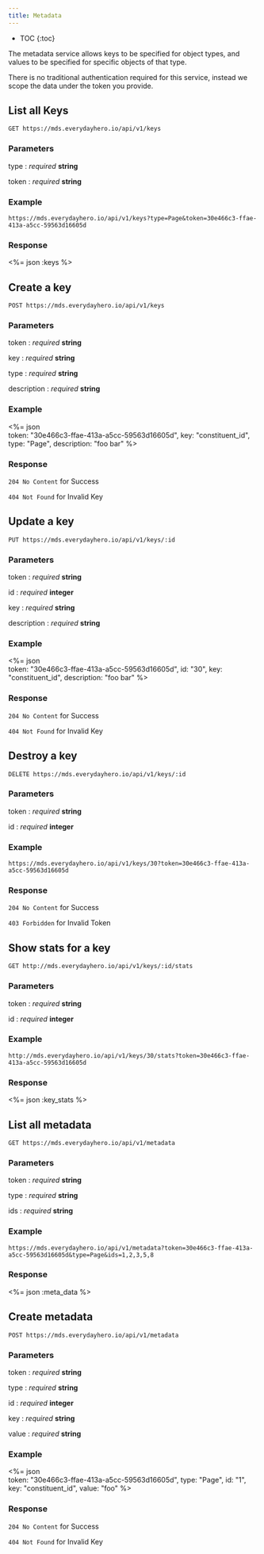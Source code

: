 ```yaml
---
title: Metadata
---
```


* TOC
{:toc}

The metadata service allows keys to be specified for object types, and values to
be specified for specific objects of that type.

There is no traditional authentication required for this service, instead we
scope the data under the token you provide.

## List all Keys

    GET https://mds.everydayhero.io/api/v1/keys

### Parameters

type : _required_ **string**<br />

token : _required_ **string**<br />

### Example

    https://mds.everydayhero.io/api/v1/keys?type=Page&token=30e466c3-ffae-413a-a5cc-59563d16605d

### Response

<%= json :keys %>

## Create a key

    POST https://mds.everydayhero.io/api/v1/keys

### Parameters

token : _required_ **string**<br/>

key : _required_ **string**<br/>

type : _required_ **string**<br/>

description : _required_ **string**<br/>

### Example

<%= json \
  token: "30e466c3-ffae-413a-a5cc-59563d16605d",
  key: "constituent_id",
  type: "Page",
  description: "foo bar"
%>

### Response

`204 No Content` for Success

`404 Not Found` for Invalid Key

## Update a key

    PUT https://mds.everydayhero.io/api/v1/keys/:id

### Parameters

token : _required_ **string**<br/>

id : _required_ **integer**<br/>

key : _required_ **string**<br/>

description : _required_ **string**<br/>

### Example

<%= json \
  token: "30e466c3-ffae-413a-a5cc-59563d16605d",
  id: "30",
  key: "constituent_id",
  description: "foo bar"
%>

### Response

`204 No Content` for Success

`404 Not Found` for Invalid Key

## Destroy a key

    DELETE https://mds.everydayhero.io/api/v1/keys/:id

### Parameters

token : _required_ **string**<br/>

id : _required_ **integer**<br/>

### Example

    https://mds.everydayhero.io/api/v1/keys/30?token=30e466c3-ffae-413a-a5cc-59563d16605d

### Response

`204 No Content` for Success

`403 Forbidden` for Invalid Token

## Show stats for a key

    GET http://mds.everydayhero.io/api/v1/keys/:id/stats

### Parameters

token : _required_ **string**<br/>

id : _required_ **integer**<br/>

### Example

    http://mds.everydayhero.io/api/v1/keys/30/stats?token=30e466c3-ffae-413a-a5cc-59563d16605d

### Response

<%= json :key_stats %>

## List all metadata

    GET https://mds.everydayhero.io/api/v1/metadata

### Parameters

token : _required_ **string**<br/>

type : _required_ **string**<br/>

ids : _required_ **string**<br/>

### Example

    https://mds.everydayhero.io/api/v1/metadata?token=30e466c3-ffae-413a-a5cc-59563d16605d&type=Page&ids=1,2,3,5,8

### Response

<%= json :meta_data %>

## Create metadata

    POST https://mds.everydayhero.io/api/v1/metadata

### Parameters

token : _required_ **string**<br/>

type : _required_ **string**<br/>

id : _required_ **integer**<br/>

key : _required_ **string**<br/>

value : _required_ **string**<br/>

### Example

<%= json \
  token: "30e466c3-ffae-413a-a5cc-59563d16605d",
  type: "Page",
  id: "1",
  key: "constituent_id",
  value: "foo"
%>

### Response

`204 No Content` for Success

`404 Not Found` for Invalid Key
